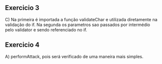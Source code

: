 ## Exercicio 3

C) Na primeira é importada a função validateChar e utilizada diretamente na validação do if. Na segunda os parametros sao passados por intermédio pelo validator e sendo referenciado no if.

## Exercicio 4

A) performAttack, pois será verificado de uma maneira mais simples.
